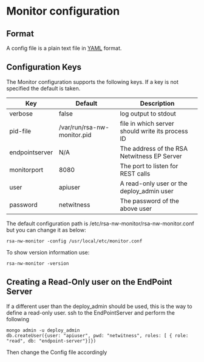 # Monitor configuration

## Format

A config file is a plain text file in [YAML](https://en.wikipedia.org/wiki/YAML) format.

## Configuration Keys
The Monitor configuration supports the following keys. If a key is not specified the default is taken.

|Key                     | Default                        | Description                                      |
|------------------------| -------------------------------|--------------------------------------------------|
|verbose                 | false                          | log output to stdout                             |
|pid-file                | /var/run/rsa-nw-monitor.pid    | file in which server should write its process ID |
|endpointserver          | N/A                            | The address of the RSA Netwitness EP Server      |
|monitorport             | 8080                           | The port to listen for REST calls                |
|user                    | apiuser                        | A read-only user or the deploy_admin user        |
|password                | netwitness                     | The password of the above user                   |

The default configuration path is /etc/rsa-nw-monitor/rsa-nw-monitor.conf but you can change it as below:
```
rsa-nw-monitor -config /usr/local/etc/monitor.conf
```
To show version information use:
```
rsa-nw-monitor -version
```

## Creating a Read-Only user on the EndPoint Server

If a different user than the deploy_admin should be used, this is the way to define a read-only user.
ssh to the EndPointServer and perform the following

```
mongo admin -u deploy_admin
db.createUser({user: "apiuser", pwd: "netwitness", roles: [ { role: "read", db: "endpoint-server"}]})
```

Then change the Config file accordingly
